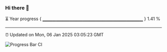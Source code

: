 ### Hi there 👋

⏳ Year progress { ▁▁▁▁▁▁▁▁▁▁▁▁▁▁▁▁▁▁▁▁▁▁▁▁▁▁▁▁▁▁ } 1.41 %

---

⏰ Updated on Mon, 06 Jan 2025 03:05:23 GMT

![Progress Bar CI](https://github.com/IshwaranRudhara/GIT-ACTION/workflows/Progress%20Bar%20CI/badge.svg)
